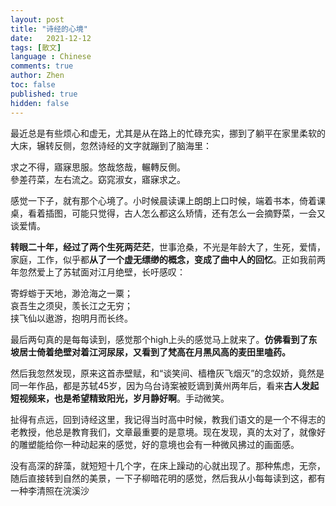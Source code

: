 ```yaml
---
layout: post
title: "诗经的心境"
date:   2021-12-12
tags: [散文]
language : Chinese
comments: true
author: Zhen
toc: false
published: true
hidden: false
---
```

最近总是有些烦心和虚无，尤其是从在路上的忙碌充实，挪到了躺平在家里柔软的大床，辗转反侧，忽然诗经的文字就蹦到了脑海里：

求之不得，寤寐思服。悠哉悠哉，輾轉反側。   
參差荇菜，左右流之。窈窕淑女，寤寐求之。

感觉一下子，就有那个心境了。小时候晨读课上朗朗上口时候，端着书本，倚着课桌，看着插图，可能只觉得，古人怎么都这么矫情，还有怎么一会摘野菜，一会又谈爱情。

**转眼二十年，经过了两个生死两茫茫**，世事沧桑，不光是年龄大了，生死，爱情，家庭，工作，似乎都**从了一个虚无缥缈的概念，变成了曲中人的回忆**。正如我前两年忽然爱上了苏轼面对江月绝壁，长吁感叹：

寄蜉蝣于天地，渺沧海之一粟；   
哀吾生之须臾，羡长江之无穷；   
挟飞仙以遨游，抱明月而长终。

最后两句真的是每每读到，感觉那个high上头的感觉马上就来了。**仿佛看到了东坡居士倚着绝壁对着江河尿尿，又看到了梵高在月黑风高的麦田里嗑药。**

然后我忽然发现，原来这首赤壁赋，和“谈笑间、樯橹灰飞烟灭”的念奴娇，竟然是同一年作品，都是苏轼45岁，因为乌台诗案被贬谪到黄州两年后，看来**古人发起短视频来，也是希望精致阳光，岁月静好啊**。手动微笑。

扯得有点远，回到诗经这里，我记得当时高中时候，教我们语文的是一个不得志的老教授，他总是教育我们，文章最重要的是意境。现在发现，真的太对了，就像好的雕塑能给你一种动起来的感觉，好的意境也会有一种微风拂过的画面感。

没有高深的辞藻，就短短十几个字，在床上躁动的心就出现了。那种焦虑，无奈，随后直接转到自然的美景，一下子柳暗花明的感觉，然后我从小每每读到这，都有一种李清照在浣溪沙
<!--stackedit_data:
eyJoaXN0b3J5IjpbMTEzNjk3MDgzNyw2OTc5MTUzNywtNTExNT
c0MTgwXX0=
-->